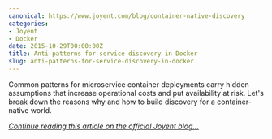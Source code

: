 ```yaml
---
canonical: https://www.joyent.com/blog/container-native-discovery
categories:
- Joyent
- Docker
date: 2015-10-29T00:00:00Z
title: Anti-patterns for service discovery in Docker
slug: anti-patterns-for-service-discovery-in-docker
---
```


Common patterns for microservice container deployments carry hidden assumptions that increase operational costs and put availability at risk. Let's break down the reasons why and how to build discovery for a container-native world.

*[Continue reading this article on the official Joyent blog...](https://www.joyent.com/blog/container-native-discovery)*
